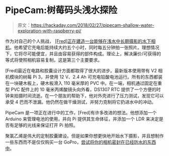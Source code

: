 # PipeCam:树莓码头浅水探险

> 原文：<https://hackaday.com/2018/02/27/pipecam-shallow-water-exploration-with-raspberry-pi/>

作为对自己的个人挑战， [[Fred]正在建造一台能够在浅水中长期摄影的水下相机](https://hackaday.io/project/21222-pipecam-low-cost-underwater-camera)。他希望它充电后能持续大约五个小时，同时每五分钟拍一张照片。理想情况下，它将尽可能便宜，并且由容易获得的部件构成。理论上，解决廉价/可获得的等式将使照相机容易复制，这是第三个主要要求。

[Fred]最近在电路和胶囊设计方面都取得了很大的进步。最新版本使用带有 V2 相机模块的树莓 Pi 3，并使用 12 V、2.4 Ah 可充电铅酸电池运行。所有的东西都装在一块硬木板上，硬木板滑入 110 毫米厚的 PVC 中。在一端，相机通过固定在重型 PVC 配件上的 10 毫米丙烯酸镜头向外看，DS1307 RTC 提供了一个方便的时钟来拍摄时间流逝。在一个朋友的帮助下，他对外壳进行了压力测试，发现它可以承受 4 巴而不泄漏。他仍然在做干燥测试，并努力克制将它扔进水中的冲动。

PipeCam 是一项正在进行中的工作，[Fred]有许多改进的想法。他想添加一个 Arduino 来管理电池的使用，并向 Pi 提供其生命体征，并添加一个 LDR 来决定是否有足够的光线来保证打开 Pi 拍照。

聚氯乙烯是伟大的定制胶囊建设。但是如果你想更快地开始水下摄影，并且想制作一些东西而不是仅仅购买一台 GoPro，[尝试将你的相机密封在已经防水的东西中](https://hackaday.com/2008/05/24/underwater-camera-housings/)。